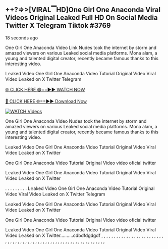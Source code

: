 ## ++?=>>[VIRAL▔HD]One Girl One Anaconda Viral Videos Original Leaked Full HD On Social Media Twitter X Telegram Tiktok #3769

18 seconds ago

One Girl One Anaconda Video Link Nudes took the internet by storm and amazed viewers on various Leaked social media platforms. Mona alam, a young and talented digital creator, recently became famous thanks to this interesting video.

L𝚎aked Video One Girl One Anaconda Video Tutorial Original Video Viral Video L𝚎aked on X Twitter Telegram

[🌐 CLICK HERE 🟢==►► WATCH NOW](https://dekho-ki-hoy-07-2k25.blogspot.com/2025/01/viral-on.html)

[🔴 CLICK HERE 🌐==►► Download Now](https://dekho-ki-hoy-07-2k25.blogspot.com/2025/01/viral-on.html)

[![WATCH Videos](https://i.imgur.com/dJHk4Zq.gif)](https://dekho-ki-hoy-07-2k25.blogspot.com/2025/01/viral-on.html)

One Girl One Anaconda Video Nudes took the internet by storm and amazed viewers on various Leaked social media platforms. Mona alam, a young and talented digital creator, recently became famous thanks to this interesting video.

L𝚎aked Video One Girl One Anaconda Video Tutorial Original Video Viral Video L𝚎aked on X Twitter

One Girl One Anaconda Video Tutorial Original Video video oficial twitter

L𝚎aked Video One Girl One Anaconda Video Tutorial Original Video Viral Video L𝚎aked on X Twitter

. . . . . . . . . L𝚎aked Video One Girl One Anaconda Video Tutorial Original Video Viral Video L𝚎aked on X Twitter Telegram

L𝚎aked Video One Girl One Anaconda Video Tutorial Original Video Viral Video L𝚎aked on X Twitter

One Girl One Anaconda Video Tutorial Original Video video oficial twitter

L𝚎aked Video One Girl One Anaconda Video Tutorial Original Video Viral Video L𝚎aked on X Twitter..........cdbdfdgdgdf
,
,
,
,
,
,
,
,
,
,
,
,
,
,
,
,
,
,
,
,
,
,
,
,
,
,
,
,
,
,
,
,
,
,
,
,
,
,
,
,
,
,
,
,
,
,
,
,
,
,
,
,
,
,
,
,
,
,
,
,
,
,
,
,
,